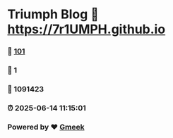 # Triumph Blog :link: https://7r1UMPH.github.io 
### :page_facing_up: [101](https://7r1UMPH.github.io/tag.html) 
### :speech_balloon: 1 
### :hibiscus: 1091423 
### :alarm_clock: 2025-06-14 11:15:01 
### Powered by :heart: [Gmeek](https://github.com/Meekdai/Gmeek)
